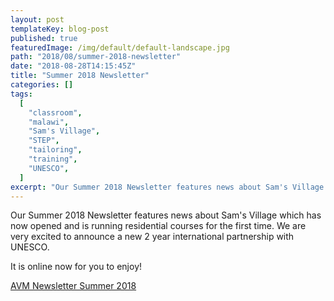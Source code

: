 ```yaml
---
layout: post
templateKey: blog-post
published: true
featuredImage: /img/default/default-landscape.jpg
path: "2018/08/summer-2018-newsletter"
date: "2018-08-28T14:15:45Z"
title: "Summer 2018 Newsletter"
categories: []
tags:
  [
    "classroom",
    "malawi",
    "Sam's Village",
    "STEP",
    "tailoring",
    "training",
    "UNESCO",
  ]
excerpt: "Our Summer 2018 Newsletter features news about Sam's Village which has now opened and is running re..."
---
```


Our Summer 2018 Newsletter features news about Sam's Village which has now opened and is running residential courses for the first time. We are very excited to announce a new 2 year international partnership with UNESCO.

It is online now for you to enjoy!

[AVM Newsletter Summer 2018](https://f000.backblazeb2.com/file/avm-wp-uploads/2018/08/AVM-Newsletter-Summer-2018.pdf)

